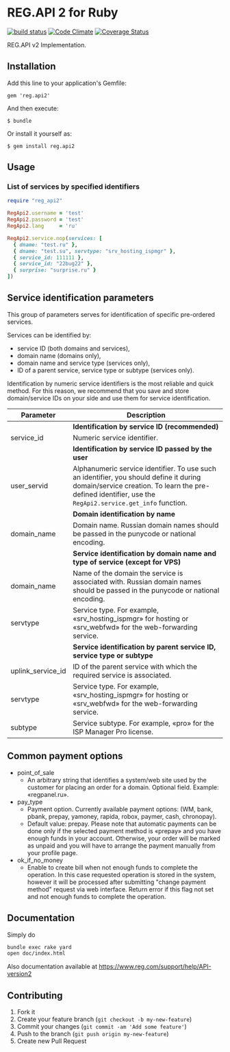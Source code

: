 # REG.API 2 for Ruby

[![build status](https://secure.travis-ci.org/regru/reg_api2-ruby.png)](https://travis-ci.org/regru/reg_api2-ruby)
[![Code Climate](https://codeclimate.com/github/regru/reg_api2-ruby.png)](https://codeclimate.com/github/regru/reg_api2-ruby)
[![Coverage Status](https://coveralls.io/repos/regru/reg_api2-ruby/badge.png?branch=master)](https://coveralls.io/r/regru/reg_api2-ruby)

REG.API v2 Implementation.

## Installation

Add this line to your application's Gemfile:

    gem 'reg.api2'

And then execute:

    $ bundle

Or install it yourself as:

    $ gem install reg.api2

## Usage

### List of services by specified identifiers

```ruby
require "reg_api2"

RegApi2.username = 'test'
RegApi2.password = 'test'
RegApi2.lang     = 'ru'

RegApi2.service.nop(services: [
  { dname: "test.ru" },
  { dname: "test.su", servtype: "srv_hosting_ispmgr" },
  { service_id: 111111 },
  { service_id: "22bug22" },
  { surprise: "surprise.ru" }
])
```

## Service identification parameters
This group of parameters serves for identification of specific pre-ordered services.

Services can be identified by:

* service ID (both domains and services),
* domain name (domains only),
* domain name and service type (services only),
* ID of a parent service, service type or subtype (services only).

Identification by numeric service identifiers is the most reliable and quick method. For this reason, we recommend that you save and store domain/service IDs on your side and use them for service identification.

| Parameter   | Description                     |
| ----------- | ------------------------------- |
| | **Identification by service ID (recommended)** |
| service_id  | Numeric service identifier. |
| | **Identification by service ID passed by the user** |
| user_servid | Alphanumeric service identifier. To use such an identifier, you should define it during domain/service creation. To learn the pre-defined identifier, use the `RegApi2.service.get_info` function.|
| | **Domain identification by name** |
| domain_name | Domain name. Russian domain names should be passed in the punycode or national encoding. |
| | **Service identification by domain name and type of service (except for VPS)** |
| domain_name | Name of the domain the service is associated with. Russian domain names should be passed in the punycode or national encoding. |
| servtype | Service type. For example, «srv_hosting_ispmgr» for hosting or «srv_webfwd» for the web-forwarding service. |
| | **Service identification by parent service ID, service type or subtype** |
| uplink_service_id | ID of the parent service with which the required service is associated. |
| servtype | Service type. For example, «srv_hosting_ispmgr» for hosting or «srv_webfwd» for the web-forwarding service. |
| subtype | Service subtype. For example, «pro» for the ISP Manager Pro license. | 


## Common payment options

* point_of_sale
  * An arbitrary string that identifies a system/web site used by the customer for placing an order for a domain. Optional field. Example: «regpanel.ru».
* pay_type
  * Payment option. Currently available payment options: (WM, bank, pbank, prepay, yamoney, rapida, robox, paymer, cash, chronopay).
  * Default value: prepay. Please note that automatic payments can be done only if the selected payment method is «prepay» and you have enough funds in your account. Otherwise, your order will be marked as unpaid and you will have to arrange the payment manually from your profile page.
* ok_if_no_money
  * Enable to create bill when not enough funds to complete the operation. In this case requested operation is stored in the system, however it will be processed after submitting "change payment method" request via web interface. Return error if this flag not set and not enough funds to complete the operation.

## Documentation

Simply do

```bash
bundle exec rake yard
open doc/index.html
```

Also documentation available at https://www.reg.com/support/help/API-version2

## Contributing

1. Fork it
2. Create your feature branch (`git checkout -b my-new-feature`)
3. Commit your changes (`git commit -am 'Add some feature'`)
4. Push to the branch (`git push origin my-new-feature`)
5. Create new Pull Request
